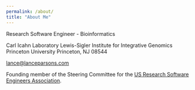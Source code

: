 ```yaml
---
permalink: /about/
title: "About Me"
---
```


Research Software Engineer - Bioinformatics

Carl Icahn Laboratory
Lewis-Sigler Institute for Integrative Genomics
Princeton University
Princeton, NJ 08544

[lance@lanceparsons.com](mailto:lance@lanceparsons.com)

Founding member of the Steering Committee for the [US Research Software Engineers Association](https://us-rse.org).

